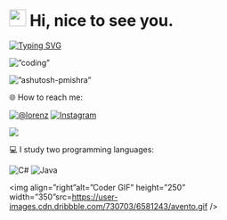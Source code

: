 
<h1><img src="https://emojis.slackmojis.com/emojis/images/1531849430/4246/blob-sunglasses.gif?1531849430" width="30"/> Hi, nice to see you.</h1>


[![Typing SVG](https://readme-typing-svg.herokuapp.com?color=%2349F707&lines=I’m+Lorenz+Camo+19+years+old;Aspiring-+Web+Developer)](https://git.io/typing-svg)


<img align=”right” alt=”coding” width=”400” src=https://user-images.githubusercontent.com/55389276/140866485-8fb1c876-9a8f-4d6a-98dc-08c4981eaf70.gif>



<p align=”left”> <img src=https://komarev.com/ghpvc/?username=ashutosh-pmishra&label=Profile%20views&color=0e75b6&style=flat alt=”ashutosh-pmishra” /> </p>

🌐 How to reach me:


[![@lorenz](https://img.shields.io/badge/lorenzCamo-%231877F2.svg?logo=Facebook&logoColor=white)](https://facebook.com/lorenztulodcamo) [![Instagram](https://img.shields.io/badge/lornzzze-%23E4405F.svg?logo=Instagram&logoColor=white)](https://instagram.com/lornzzze ) 

[![](https://img.shields.io/badge/Gmail-lorenzcamo23@gmail.com-red)](mailto:lorenzcamo23@gmail.com)


 💻 I study two programming languages: 



![C#](https://img.shields.io/badge/c%23-%23239120.svg?style=for-the-badge&logo=c-sharp&logoColor=white) ![Java](https://img.shields.io/badge/java-%23ED8B00.svg?style=for-the-badge&logo=java&logoColor=white)







<img align=”right”alt=”Coder GIF” height=”250” width=”350”src=https://user-images.cdn.dribbble.com/730703/6581243/avento.gif />




